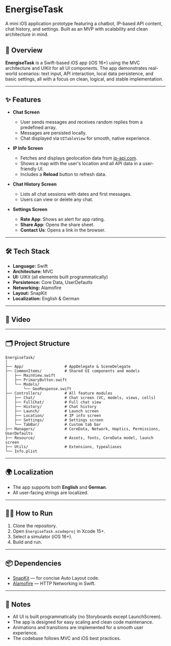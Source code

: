 # EnergiseTask

A mini iOS application prototype featuring a chatbot, IP-based API content, chat history, and settings. Built as an MVP with scalability and clean architecture in mind.

## 🚀 Overview

**EnergiseTask** is a Swift-based iOS app (iOS 16+) using the MVC architecture and UIKit for all UI components. The app demonstrates real-world scenarios: text input, API interaction, local data persistence, and basic settings, all with a focus on clean, logical, and stable implementation.

---

## ✨ Features

- **Chat Screen**
  - User sends messages and receives random replies from a predefined array.
  - Messages are persisted locally.
  - Chat displayed via `UITableView` for smooth, native experience.

- **IP Info Screen**
  - Fetches and displays geolocation data from [ip-api.com](https://ip-api.com/).
  - Shows a map with the user's location and all API data in a user-friendly UI.
  - Includes a **Reload** button to refresh data.

- **Chat History Screen**
  - Lists all chat sessions with dates and first messages.
  - Users can view or delete any chat.

- **Settings Screen**
  - **Rate App**: Shows an alert for app rating.
  - **Share App**: Opens the share sheet.
  - **Contact Us**: Opens a link in the browser.

---

## 🛠️ Tech Stack

- **Language:** Swift
- **Architecture:** MVC
- **UI:** UIKit (all elements built programmatically)
- **Persistence:** Core Data, UserDefaults
- **Networking:** Alamofire
- **Layout:** SnapKit
- **Localization:** English & German

---

## 📱 Video


---

## 🗂 Project Structure

```
EnergiseTask/
│
├── App/                  # AppDelegate & SceneDelegate
├── CommonItems/          # Shared UI components and models
│   ├── MainView.swift
│   ├── PrimaryButton.swift
│   └── Models/
│       └── GeoResponse.swift
├── Controllers/          # All feature modules
│   ├── Chat/             # Chat screen (VC, models, views, cells)
│   ├── FullChat/         # Full chat view
│   ├── History/          # Chat history
│   ├── Launch/           # Launch screen
│   ├── Location/         # IP info screen
│   ├── Settings/         # Settings screen
│   └── TabBar/           # Custom tab bar
├── Managers/             # CoreData, Network, Haptics, Permissions, UserDefaults
├── Resource/             # Assets, fonts, CoreData model, launch screen
├── Utils/                # Extensions, typealiases
└── Info.plist
```

---

## 🌍 Localization

- The app supports both **English** and **German**.
- All user-facing strings are localized.

---

## 🧑‍💻 How to Run

1. Clone the repository.
2. Open `EnergiseTask.xcodeproj` in Xcode 15+.
3. Select a simulator (iOS 16+).
4. Build and run.

---

## 📦 Dependencies

- [SnapKit](https://github.com/SnapKit/SnapKit) — for concise Auto Layout code.
- [Alamofire](https://github.com/Alamofire/Alamofire) — HTTP Networking in Swift.

---

## 📝 Notes

- All UI is built programmatically (no Storyboards except LaunchScreen).
- The app is designed for easy scaling and clean code maintenance.
- Animations and transitions are implemented for a smooth user experience.
- The codebase follows MVC and iOS best practices.
